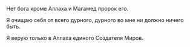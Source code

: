 Нет бога кроме Аллаха и Магамед пророк его.

Я очищаю себя от всего дурного, дурного во мне ни должно ничего быть.

Я верую только в Аллаха единого Создателя Миров.
